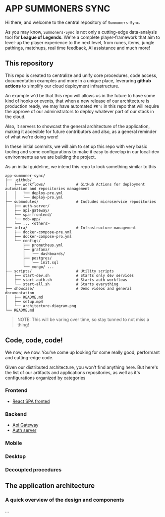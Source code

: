 # APP SUMMONERS SYNC

Hi there, and welcome to the central repository of `Summoners-Sync`.

As you may know, `Summoners-Sync` is not only a cutting-edge data-analysis tool for **League of Legends**.
We're a complete player-framework that aim to level-up the player experience to the next level,
from runes, items, jungle pathings, matchups, real time feedback, AI assistance and much more!

## This repository

This repo is created to centralize and unify core procedures, code access, documentation
examples and more in a unique place, leveraring **github actions** to simplify our cloud deployment
infrastructure.

An example w'd be that this repo will allows us in the future to have some kind of hooks or events,
that when a new release of our architecture is production ready, we may have automated `PR's` in this repo
that will require the approve of our administrators to deploy whatever part of our stack in the cloud.

Also, it servers to showcast the general architecture of the application, making it accesible
for future contributors and also, as a general reminder of what we're doing were!

In these initial commits, we will aim to set up this repo with very basic tooling and
some configurations to make it easy to develop in our local-dev environments as we are building the project.

As an initial guideline, we intend this repo to look something similar to this


```
app-summoner-sync/
├── .github/
│   ├── workflows/              # GitHub Actions for deployment automation and repositories management
│   │   └── deploy-pre.yml
│   │   └── deploy-pro.yml
├── submodules/                 # Includes microservice repositories
│   ├── auth-server/
│   ├── api-gateway/
│   └── spa-frontend/
│   └── mob-app/
│   └── ... <others>
├── infra/                      # Infrastructure management
│   ├── docker-compose-pre.yml
│   ├── docker-compose-pro.yml
│   └── configs/
│       ├── prometheus.yml
│       ├── grafana/
│       │   └── dashboards/
│       ├── postgres/
│       │   └── init.sql
│       └── mongo/ ...
├── scripts/                    # Utility scripts
│   ├── start-dev.sh            # Starts only dev services
│   ├── start-auth.sh           # Starts auth workflows
│   └── start-all.sh            # Starts everything
├── showcase/                   # Demo videos and general documentation
│   ├── README.md
│   ├── setup.mp4
│   └── architecture-diagram.png
└── README.md
```

>NOTE: This will be varing over time, so stay tunned to not miss a thing! 

## Code, code, code!

We now, we now. You've come up looking for some really good, performant and cutting-edge code.

Given our distributed architecture, you won't find anything here. But here's the list of our artifacts
and applications repositories, as well as it's configurations organized by categories

### Frontend

- [React SPA fronted](https://github.com/zerodaycode/spa-summoners-sync.git)

### Backend

- [Api Gateway](https://github.com/zerodaycode/ag-summoners-sync.git)
- [Auth server](https://github.com/zerodaycode/mic-summoners-sync-auth-server.git)

### Mobile

### Desktop

### Decoupled procedures

## The application architecture

### A quick overview of the design and components

...
